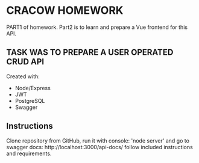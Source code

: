 # CRACOW HOMEWORK

PART1 of homework.
Part2 is to learn and prepare a Vue frontend for this API.

## TASK WAS TO PREPARE A USER OPERATED CRUD API

Created with:

- Node/Express
- JWT
- PostgreSQL
- Swagger

## Instructions

Clone repository from GitHub, run it with console: 'node server' and go to swagger docs:
http://localhost:3000/api-docs/
follow included instructions and requirements.
